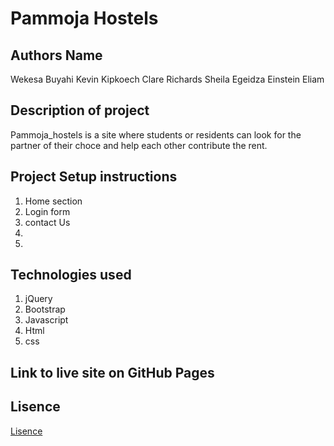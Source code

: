 # Pammoja Hostels

## Authors Name
Wekesa Buyahi
Kevin Kipkoech
Clare Richards
Sheila Egeidza
Einstein Eliam

## Description of project
Pammoja_hostels is a site where students or residents can look for the partner of their choce and help each other contribute the rent.

## Project Setup instructions

1. Home section
2. Login form
3. contact Us
4. 
5. 


 

## Technologies used
1. jQuery
2. Bootstrap
3. Javascript
4. Html
5. css

## Link to live site on GitHub Pages


## Lisence
[Lisence](/LISENCE)